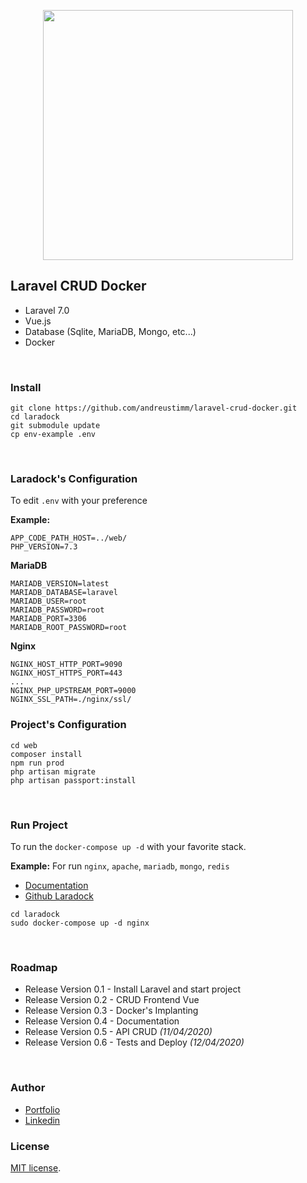 <p align="center"><img src="https://res.cloudinary.com/dtfbvvkyp/image/upload/v1566331377/laravel-logolockup-cmyk-red.svg" width="400"></p>

## Laravel CRUD Docker

- Laravel 7.0
- Vue.js
- Database (Sqlite, MariaDB, Mongo, etc...)
- Docker

<br>

### Install

```
git clone https://github.com/andreustimm/laravel-crud-docker.git
cd laradock
git submodule update
cp env-example .env
```

<br>

### Laradock's Configuration

To edit `.env` with your preference

**Example:**

```
APP_CODE_PATH_HOST=../web/
PHP_VERSION=7.3
```

**MariaDB**

```
MARIADB_VERSION=latest
MARIADB_DATABASE=laravel
MARIADB_USER=root
MARIADB_PASSWORD=root
MARIADB_PORT=3306
MARIADB_ROOT_PASSWORD=root
```

**Nginx**

```
NGINX_HOST_HTTP_PORT=9090
NGINX_HOST_HTTPS_PORT=443
...
NGINX_PHP_UPSTREAM_PORT=9000
NGINX_SSL_PATH=./nginx/ssl/
```

### Project's Configuration
```
cd web
composer install
npm run prod
php artisan migrate
php artisan passport:install
```

<br>

### Run Project

To run the `docker-compose up -d` with your favorite stack.

**Example:** For run `nginx`, `apache`, `mariadb`, `mongo`, `redis`

- [Documentation](https://laradock.io/)
- [Github Laradock](https://github.com/laradock/laradock)

```
cd laradock
sudo docker-compose up -d nginx
```

<br>

### Roadmap

- Release Version 0.1 - Install Laravel and start project
- Release Version 0.2 - CRUD Frontend Vue
- Release Version 0.3 - Docker's Implanting
- Release Version 0.4 - Documentation
- Release Version 0.5 - API CRUD *(11/04/2020)*
- Release Version 0.6 - Tests and Deploy *(12/04/2020)*

<br>

### Author

- [Portfolio](https://www.zorbit.com.br/portfolio)
- [Linkedin](https://www.linkedin.com/in/andreus-timm-2490b134/)

### License

[MIT license](https://opensource.org/licenses/MIT).

